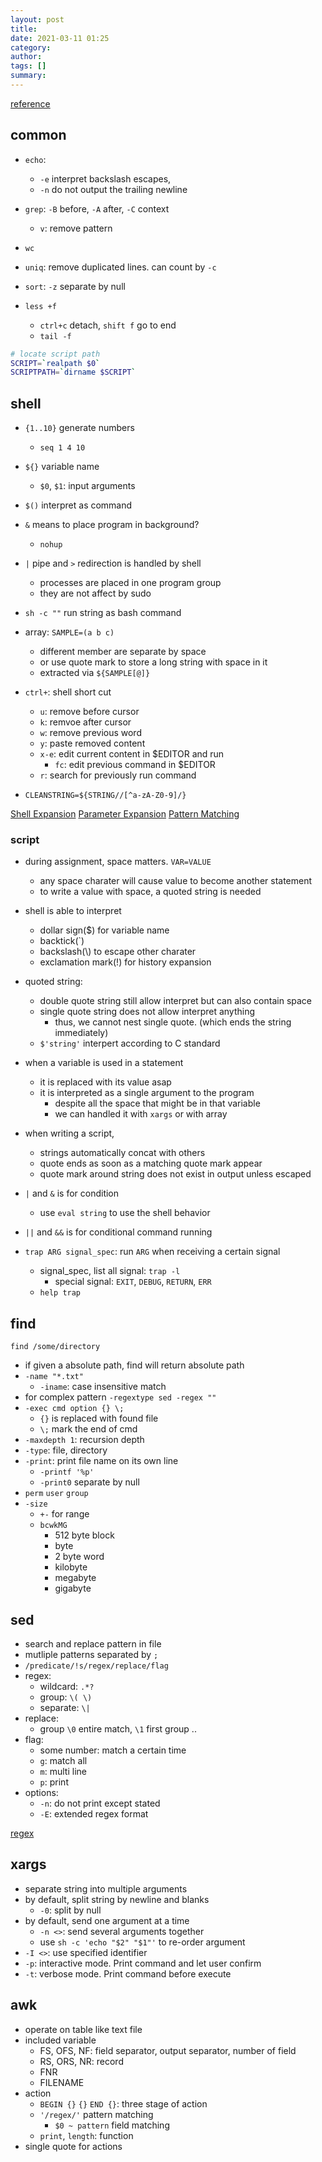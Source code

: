 ```yaml
---
layout: post
title: 
date: 2021-03-11 01:25
category: 
author: 
tags: []
summary: 
---
```


[reference](https://explainshell.com/)

## common

- `echo`:
  - `-e` interpret backslash escapes,
  - `-n` do not output the trailing newline

- `grep`: `-B` before, `-A` after, `-C` context
  - `v`: remove pattern

- `wc`
- `uniq`: remove duplicated lines. can count by `-c`
- `sort`: `-z` separate by null

- `less +f`
  - `ctrl+c` detach, `shift f` go to end
  - `tail -f`

```bash
# locate script path
SCRIPT=`realpath $0`
SCRIPTPATH=`dirname $SCRIPT`
```

## shell

- `{1..10}` generate numbers
  - `seq 1 4 10`
- `${}` variable name
  - `$0`, `$1`: input arguments
- `$()` interpret as command
- `&` means to place program in background?
  - `nohup`
- `|` pipe and `>` redirection is handled by shell
  - processes are placed in one program group
  - they are not affect by sudo
- `sh -c ""` run string as bash command
- array: `SAMPLE=(a b c)`
  - different member are separate by space
  - or use quote mark to store a long string with space in it
  - extracted via `${SAMPLE[@]}`

- `ctrl+`: shell short cut
  - `u`: remove before cursor
  - `k`: remvoe after cursor
  - `w`: remove previous word
  - `y`: paste removed content
  - `x-e`: edit current content in $EDITOR and run
    - `fc`: edit previous command in $EDITOR
  - `r`: search for previously run command

- `CLEANSTRING=${STRING//[^a-zA-Z0-9]/}`

[Shell Expansion](https://www.gnu.org/software/bash/manual/html_node/Shell-Expansions.html)
[Parameter Expansion](https://www.gnu.org/software/bash/manual/html_node/Shell-Parameter-Expansion.html)
[Pattern Matching](https://www.gnu.org/software/bash/manual/html_node/Pattern-Matching.html)

### script

- during assignment, space matters. `VAR=VALUE`
  - any space charater will cause value to become another statement
  - to write a value with space, a quoted string is needed
- shell is able to interpret
  - dollar sign($) for variable name
  - backtick(\`)
  - backslash(\\) to escape other charater
  - exclamation mark(!) for history expansion
- quoted string:
  - double quote string still allow interpret but can also contain space
  - single quote string does not allow interpret anything
    - thus, we cannot nest single quote. (which ends the string immediately)
  - `$'string'` interpert according to C standard
- when a variable is used in a statement
  - it is replaced with its value asap
  - it is interpreted as a single argument to the program
    - despite all the space that might be in that variable
    - we can handled it with `xargs` or with array

- when writing a script,
  - strings automatically concat with others
  - quote ends as soon as a matching quote mark appear
  - quote mark around string does not exist in output unless escaped
- `|` and `&` is for condition
  - use `eval string` to use the shell behavior
- `||` and `&&` is for conditional command running

- `trap ARG signal_spec`: run `ARG` when receiving a certain signal
  - signal_spec, list all signal: `trap -l`
    - special signal: `EXIT`, `DEBUG`, `RETURN`, `ERR`
  - `help trap`

## find

`find /some/directory`

- if given a absolute path, find will return absolute path
- `-name "*.txt"`
  - `-iname`: case insensitive match
- for complex pattern `-regextype sed -regex ""`
- `-exec cmd option {} \;`
  - `{}` is replaced with found file
  - `\;` mark the end of cmd
- `-maxdepth 1`: recursion depth
- `-type`: file, directory
- `-print`: print file name on its own line
  - `-printf '%p'`
  - `-print0` separate by null
- `perm` `user` `group`
- `-size`
  - `+-` for range
  - `bcwkMG`
    - 512 byte block
    - byte
    - 2 byte word
    - kilobyte
    - megabyte
    - gigabyte

## sed

- search and replace pattern in file
- mutliple patterns separated by `;`
- `/predicate/!s/regex/replace/flag`
- regex:
  - wildcard: `.*?`
  - group: `\( \)`
  - separate: `\|`
- replace:
  - group `\0` entire match, `\1` first group ..
- flag:
  - some number: match a certain time
  - `g`: match all
  - `m`: multi line
  - `p`: print
- options:
  - `-n`: do not print except stated
  - `-E`: extended regex format

[regex](https://regex101.com/)

## xargs

- separate string into multiple arguments
- by default, split string by newline and blanks
  - `-0`: split by null
- by default, send one argument at a time
  - `-n <>`: send several arguments together
  - use `sh -c 'echo "$2" "$1"'` to re-order argument
- `-I <>`: use specified identifier
- `-p`: interactive mode. Print command and let user confirm
- `-t`: verbose mode. Print command before execute

## awk

- operate on table like text file
- included variable
  - FS, OFS, NF: field separator, output separator, number of field
  - RS, ORS, NR: record
  - FNR
  - FILENAME
- action
  - `BEGIN {}` `{}` `END {}`: three stage of action
  - `'/regex/'` pattern matching
    - `$0 ~ pattern` field matching
  - `print`, `length`: function
- single quote for actions
